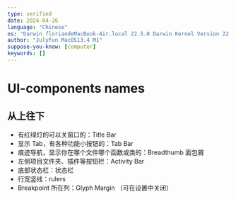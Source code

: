 ```yaml
---
type: verified
date: 2024-04-26
language: "Chinese"
os: "Darwin floriandeMacBook-Air.local 22.5.0 Darwin Kernel Version 22.5.0: Mon Apr 24 20:53:44 PDT 2023; root:xnu-8796.121.2~5/RELEASE_ARM64_T8103 arm64"
author: "Julyfun MacOS13.4 M1"
suppose-you-know: [computer]
keywords: []
---
```


# UI-components names

## 从上往下

- 有红绿灯的可以关窗口的：Title Bar
- 显示 Tab，有各种功能小按钮的：Tab Bar
- 痕迹导航，显示你在哪个文件哪个函数或类的：Breadthumb 面包屑
- 左侧项目文件夹、插件等按钮栏：Activity Bar
- 底部状态栏：状态栏
- 行宽竖线：rulers
- Breakpoint 所在列：Glyph Margin （可在设置中关闭）

